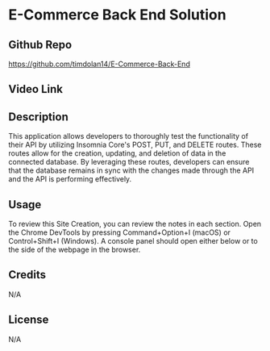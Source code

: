 # E-Commerce Back End Solution

## Github Repo

https://github.com/timdolan14/E-Commerce-Back-End

## Video Link

## Description 

This application allows developers to thoroughly test the functionality of their API by utilizing Insomnia Core's POST, PUT, and DELETE routes. These routes allow for the creation, updating, and deletion of data in the connected database. By leveraging these routes, developers can ensure that the database remains in sync with the changes made through the API and the API is performing effectively.

## Usage
To review this Site Creation, you can review the notes in each section. Open the Chrome DevTools by pressing Command+Option+I (macOS) or Control+Shift+I (Windows). A console panel should open either below or to the side of the webpage in the browser.

## Credits
N/A

## License
N/A




